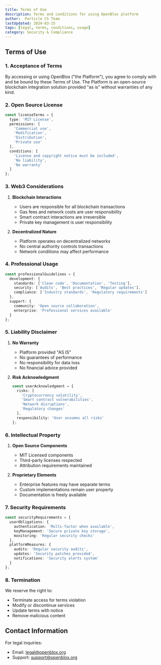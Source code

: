 ```yaml
---
title: Terms of Use
description: Terms and conditions for using OpenBlox platform
author:  Particle CS Team
lastUpdated: 2024-03-15
tags: [legal, terms, conditions, usage]
category: Security & Compliance
---
```


## Terms of Use

### 1. Acceptance of Terms

By accessing or using OpenBlox ("the Platform"), you agree to comply with and be bound by these Terms of Use. The Platform is an open-source blockchain integration solution provided "as is" without warranties of any kind.

### 2. Open Source License

```typescript
const licenseTerms = {
  type: 'MIT License',
  permissions: [
    'Commercial use',
    'Modification',
    'Distribution',
    'Private use'
  ],
  conditions: [
    'License and copyright notice must be included',
    'No liability',
    'No warranty'
  ]
};
```

### 3. Web3 Considerations

1. **Blockchain Interactions**
   - Users are responsible for all blockchain transactions
   - Gas fees and network costs are user responsibility
   - Smart contract interactions are irreversible
   - Private key management is user responsibility

2. **Decentralized Nature**
   - Platform operates on decentralized networks
   - No central authority controls transactions
   - Network conditions may affect performance

### 4. Professional Usage

```typescript
const professionalGuidelines = {
  development: {
    standards: ['Clean code', 'Documentation', 'Testing'],
    security: ['Audits', 'Best practices', 'Regular updates'],
    compliance: ['Industry standards', 'Regulatory requirements']
  },
  support: {
    community: 'Open source collaboration',
    enterprise: 'Professional services available'
  }
};
```

### 5. Liability Disclaimer

1. **No Warranty**
   - Platform provided "AS IS"
   - No guarantees of performance
   - No responsibility for data loss
   - No financial advice provided

2. **Risk Acknowledgment**
   ```typescript
   const userAcknowledgment = {
     risks: [
       'Cryptocurrency volatility',
       'Smart contract vulnerabilities',
       'Network disruptions',
       'Regulatory changes'
     ],
     responsibility: 'User assumes all risks'
   };
   ```

### 6. Intellectual Property

1. **Open Source Components**
   - MIT Licensed components
   - Third-party licenses respected
   - Attribution requirements maintained

2. **Proprietary Elements**
   - Enterprise features may have separate terms
   - Custom implementations remain user property
   - Documentation is freely available

### 7. Security Requirements

```typescript
const securityRequirements = {
  userObligations: {
    authentication: 'Multi-factor when available',
    keyManagement: 'Secure private key storage',
    monitoring: 'Regular security checks'
  },
  platformMeasures: {
    audits: 'Regular security audits',
    updates: 'Security patches provided',
    notifications: 'Security alerts system'
  }
};
```

### 8. Termination

We reserve the right to:
- Terminate access for terms violation
- Modify or discontinue services
- Update terms with notice
- Remove malicious content

## Contact Information

For legal inquiries:
- Email: legal@openblox.org
- Support: support@openblox.org 